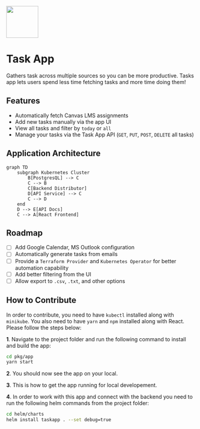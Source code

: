 
<br>
<img src="https://user-images.githubusercontent.com/16570228/203883739-686693c5-5101-4175-808d-5b91ec813f2e.svg" height=85/>

# Task App
Gathers task across multiple sources so you can be more productive. Tasks app lets users spend less time fetching tasks and more time doing them!

## Features
- Automatically fetch Canvas LMS assignments
- Add new tasks manually via the app UI
- View all tasks and filter by `today` or `all`
- Manage your tasks via the Task App API (`GET`, `PUT`, `POST`, `DELETE` all tasks)

## Application Architecture

```mermaid
graph TD
    subgraph Kubernetes Cluster
        B[PostgresQL] --> C 
        C --> B
        C[Backend Distributor]
        D[API Service] --> C
        C --> D
    end
    D --> E[API Docs]
    C --> A[React Frontend]
```

## Roadmap
- [ ] Add Google Calendar, MS Outlook configuration
- [ ] Automatically generate tasks from emails
- [ ] Provide a `Terraform Provider` and `Kubernetes Operator` for better automation capability
- [ ] Add better filtering from the UI
- [ ] Allow export to `.csv`, `.txt`, and other options

## How to Contribute
In order to contribute, you need to have `kubectl` installed along with `minikube`. You also need to have `yarn` and `npm` installed along with React. Please follow the steps below:

  **1**. Navigate to the project folder and run the following command to install and build the app:
  ```bash
  cd pkg/app
  yarn start
  ``` 

  **2**. You should now see the app on your local.

  **3**. This is how to get the app running for local developement.

  **4**. In order to work with this app and connect with the backend you need to run the following helm commands from the project folder: 
  ```bash
  cd helm/charts
  helm install taskapp . --set debug=true
  ```

  
